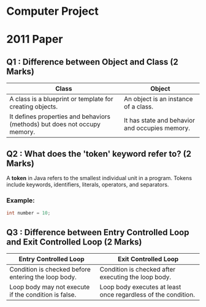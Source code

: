 # Computer Project
# 2011 Paper
## Q1 : Difference between Object and Class (2 Marks)

| Class                            | Object                               |
|----------------------------------|---------------------------------------|
| A class is a blueprint or template for creating objects. | An object is an instance of a class. |
| It defines properties and behaviors (methods) but does not occupy memory. | It has state and behavior and occupies memory. |

## Q2 : What does the 'token' keyword refer to? (2 Marks)

A **token** in Java refers to the smallest individual unit in a program. Tokens include keywords, identifiers, literals, operators, and separators.

### Example:
```java
int number = 10;
```

## Q3 : Difference between Entry Controlled Loop and Exit Controlled Loop (2 Marks)

| Entry Controlled Loop                       | Exit Controlled Loop                        |
|---------------------------------------------|---------------------------------------------|
| Condition is checked before entering the loop body. | Condition is checked after executing the loop body. |
| Loop body may not execute if the condition is false. | Loop body executes at least once regardless of the condition. |
